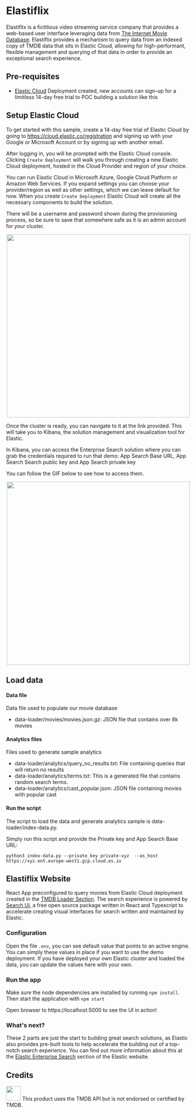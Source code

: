# Elastiflix

Elastiflix is a fictitious video streaming service company that provides a web-based user interface leveraging data from [The Internet Movie Database](https://tmdb.org/). Elastiflix provides a mechanism to query data from an indexed copy of TMDB data that sits in Elastic Cloud, allowing for high-performant, flexible management and querying of that data in order to provide an exceptional search experience.

## Pre-requisites

- [Elastic Cloud](https://cloud.elastic.co/) Deployment created, new accounts can sign-up for a limitless 14-day free trial to POC building a solution like this

## Setup Elastic Cloud

To get started with this sample, create a 14-day free trial of Elastic Cloud by going to https://cloud.elastic.co/registration and signing up with your Google or Microsoft Account or by signing up with another email. 

After logging in, you will be prompted with the Elastic Cloud console. Clicking `Create Deployment` will walk you through creating a new Elastic Cloud deployment, hosted in the Cloud Provider and region of your choice. 

You can run Elastic Cloud in Microsoft Azure, Google Cloud Platform or Amazon Web Services. If you expand settings you can choose your provider/region as well as other settings, which we can leave default for now. When you create `Create Deployment` Elastic Cloud will create all the necessary components to build the solution. 

There will be a username and password shown during the provisioning process, so be sure to save that somewhere safe as it is an admin account for your cluster.
<p align="center">
<img src="static/create-deployment.gif" height="500">
 </p>

Once the cluster is ready, you can navigate to it at the link provided. This will take you to Kibana, the solution management and visualization tool for Elastic. 

In Kibana, you can access the Enterprise Search solution where you can grab the credentials required to run that demo: App Search Base URL, App Search Search public key and App Search private key

You can follow the GIF below to see how to access them.

<p align="center">
<img src="static/loader/get_as_base_url.gif" height="500">
</p>

## Load data

#### Data file

Data file used to populate our movie database

- data-loader/movies/movies.json.gz: JSON file that contains over 8k movies

#### Analytics files

Files used to generate sample analytics

- data-loader/analytics/query_no_results.txt: File containing queries that will return no results
- data-loader/analytics/terms.txt: This is a generated file that contains random search terms.
- data-loader/analytics/cast_popular.json: JSON file containing movies with popular cast

#### Run the script

The script to load the data and generate analytics sample is data-loader/index-data.py. 

Simply run this script and provide the Private key and App Search Base URL: 

```python3 index-data.py --private_key private-xyz  --as_host https://xyz.ent.europe-west1.gcp.cloud.es.io```

## Elastiflix Website

React App preconfigured to query movies from Elastic Cloud deployment created in the [TMDB Loader Section](../data-loader/). The search experience is powered by [Search UI](https://github.com/elastic/search-ui), a free open source package written in React and Typescript to accelerate creating visual interfaces for search written and maintained by Elastic.

### Configuration

Open the file `.env`, you can see default value that points to an active engine. You can simply these values in place if you want to use the demo deployment. If you have deployed your own Elastic cluster and loaded the data, you can update the values here with your own. 

### Run the app

Make sure the node dependencies are installed by running `npm install`. Then start the application with `npm start` 

Open browser to https://localhost:5000 to see the UI in action!

### What's next?

These 2 parts are just the start to building great search solutions, as Elastic also provides pre-built tools to help accelerate the building out of a top-notch search experience. You can find out more information about this at the [Elastic Enterprise Search](https://www.elastic.co/enterprise-search) section of the Elastic website.

## Credits 

<img src="./src/assets/tmdb-logo.svg" width="40"> This product uses the TMDB API but is not endorsed or certified by TMDB.

